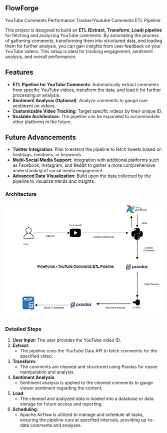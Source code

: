 ## FlowForge 

YouTube Comments Performance Tracker/Youtube Comments ETL Pipeline


This project is designed to build an **ETL (Extract, Transform, Load) pipeline** for fetching and analyzing YouTube comments. By automating the process of gathering comments, transforming them into structured data, and loading them for further analysis, you can gain insights from user feedback on your YouTube videos. This setup is ideal for tracking engagement, sentiment analysis, and overall performance.

## Features

- **ETL Pipeline for YouTube Comments**: Automatically extract comments from specific YouTube videos, transform the data, and load it for further processing or analysis.
- **Sentiment Analysis (Optional)**: Analyze comments to gauge user sentiment on videos.
- **Customizable Video Tracking**: Target specific videos by their unique ID.
- **Scalable Architecture**: The pipeline can be expanded to accommodate other platforms in the future.

## Future Advancements

- **Twitter Integration**: Plan to extend the pipeline to fetch tweets based on hashtags, mentions, or keywords.
- **Multi-Social Media Support**: Integration with additional platforms such as Facebook, Instagram, and Reddit to gather a more comprehensive understanding of social media engagement.
- **Advanced Data Visualization**: Build upon the data collected by the pipeline to visualize trends and insights.

### Architecture
![Architecture Diagram](./architecture.jpeg)

### Detailed Steps

1. **User Input**: The user provides the YouTube video ID.
2. **Extract**: 
   - The pipeline uses the YouTube Data API to fetch comments for the specified video.
3. **Transform**: 
   - The comments are cleaned and structured using Pandas for easier manipulation and analysis.
4. **Sentiment Analysis**: 
   - Sentiment analysis is applied to the cleaned comments to gauge viewer sentiment regarding the content.
5. **Load**: 
   - The cleaned and analyzed data is loaded into a database or data storage for future access and reporting.
6. **Scheduling**: 
   - Apache Airflow is utilized to manage and schedule all tasks, ensuring the pipeline runs at specified intervals, providing up-to-date comments and analyses.

